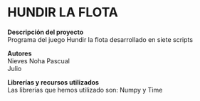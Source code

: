 # HUNDIR LA FLOTA

**Descripción del proyecto**  
Programa del juego Hundir la flota desarrollado en siete scripts 

**Autores**  
Nieves Noha Pascual  
Julio

**Librerías y recursos utilizados**  
Las librerías que hemos utilizado son: Numpy y Time

